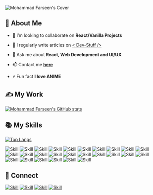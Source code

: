 ![Mohammad Farseen's Cover](https://user-images.githubusercontent.com/52719271/113082778-b0db2180-91f8-11eb-81de-2542f6c20234.png)

## 🧔 About Me

- 👯 I’m looking to collaborate on **React/Vanilla Projects**

- 📝 I regularly write articles on [< Dev-Stuff />](https://www.dev-stuff.tech)

- 💬 Ask me about **React, Web Development and UI/UX**

- 📫 Contact me **[here](farseenmanekhan1232@gmail.com)**

- ⚡ Fun fact **I love ANIME**

## ✍ My Work

[![Mohammad Farseen's GitHub stats](https://github-readme-stats.vercel.app/api?username=farseenmanekhan1232&show_icons=true&theme=dark)](https://github.com/farseenmanekhan1232)

## 📚 My Skills

[![Top Langs](https://github-readme-stats.vercel.app/api/top-langs/?username=farseenmanekhan1232&layout=compact&show_icons=true&theme=dark)](https://github.com/farseenmanekhan1232/farseenmanekhan1232)

![Skill](https://img.shields.io/badge/HTML5-E34F26?style=for-the-badge&logo=html5&logoColor=white)
![Skill](https://img.shields.io/badge/CSS3-1572B6?style=for-the-badge&logo=css3&logoColor=white)
![Skill](https://img.shields.io/badge/JavaScript-323330?style=for-the-badge&logo=javascript&logoColor=F7DF1E)
![Skill](https://img.shields.io/badge/Node.js-43853D?style=for-the-badge&logo=node.js&logoColor=white)
![Skill](https://img.shields.io/badge/npm-CB3837?style=for-the-badge&logo=npm&logoColor=white)
![Skill](https://img.shields.io/badge/Yarn-2C8EBB?style=for-the-badge&logo=yarn&logoColor=white)
![Skill](https://img.shields.io/badge/Express.js-000000?style=for-the-badge&logo=express&logoColor=white)
![Skill](https://img.shields.io/badge/Sass-CC6699?style=for-the-badge&logo=sass&logoColor=white)
![Skill](https://img.shields.io/badge/Java-ED8B00?style=for-the-badge&logo=java&logoColor=white)
![Skill](https://img.shields.io/badge/Markdown-000000?style=for-the-badge&logo=markdown&logoColor=white)
![Skill](https://img.shields.io/badge/React-20232A?style=for-the-badge&logo=react&logoColor=61DAFB)
![Skill](https://img.shields.io/badge/React_Native-20232A?style=for-the-badge&logo=react&logoColor=61DAFB)
![Skill](https://img.shields.io/badge/Bootstrap-563D7C?style=for-the-badge&logo=bootstrap&logoColor=white)
![Skill](https://img.shields.io/badge/styled--components-DB7093?style=for-the-badge&logo=styled-components&logoColor=white)
![Skill](https://img.shields.io/badge/Material--UI-0081CB?style=for-the-badge&logo=material-ui&logoColor=white)
![Skill](https://img.shields.io/badge/React_Router-CA4245?style=for-the-badge&logo=react-router&logoColor=white)
![Skill](https://img.shields.io/badge/jQuery-0769AD?style=for-the-badge&logo=jquery&logoColor=white)
![Skill](https://img.shields.io/badge/Netlify-00C7B7?style=for-the-badge&logo=netlify&logoColor=white)
![Skill](https://img.shields.io/badge/Heroku-430098?style=for-the-badge&logo=heroku&logoColor=white)
![Skill](https://img.shields.io/badge/Google_Cloud-4285F4?style=for-the-badge&logo=google-cloud&logoColor=white)
![Skill](https://img.shields.io/badge/firebase-ffca28?style=for-the-badge&logo=firebase&logoColor=white)
![Skill](https://img.shields.io/badge/Git-F05032?style=for-the-badge&logo=git&logoColor=white)
![Skill](https://img.shields.io/badge/next.js-000000?style=for-the-badge&logo=next.js&logoColor=white)
![Skill](https://img.shields.io/badge/Postman-FF6C37?style=for-the-badge&logo=Postman&logoColor=white)
![Skill](https://img.shields.io/badge/Visual_Studio_Code-0078D4?style=for-the-badge&logo=visual%20studio%20code&logoColor=white)
![Skill](https://img.shields.io/badge/Microsoft_Office-D83B01?style=for-the-badge&logo=microsoft-office&logoColor=white)

## 🤝 Connect

[![Skill](https://img.shields.io/badge/LinkedIn-0077B5?style=for-the-badge&logo=linkedin&logoColor=white)](https://www.linkedin.com/in/mohammad-farseen-manekhan-2419531a7/)
[![Skill](https://img.shields.io/badge/Twitter-1DA1F2?style=for-the-badge&logo=twitter&logoColor=white)](https://twitter.com/Mohd_farseen)
[![Skill](https://img.shields.io/badge/Facebook-1A1AFF?style=for-the-badge&logo=facebook&logoColor=white)](https://www.facebook.com/mohammad.manekhan.9/)
[![Skill](https://img.shields.io/badge/GitHub-100000?style=for-the-badge&logo=github&logoColor=white)](https://github.com/farseenmanekhan1232)
